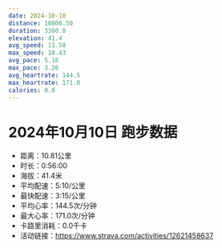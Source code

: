```yaml
---
date: 2024-10-10
distance: 10806.50
duration: 3360.0
elevation: 41.4
avg_speed: 11.58
max_speed: 18.43
avg_pace: 5.18
max_pace: 3.26
avg_heartrate: 144.5
max_heartrate: 171.0
calories: 0.0
---
```


# 2024年10月10日 跑步数据

- 距离：10.81公里
- 时长：0:56:00
- 海拔：41.4米
- 平均配速：5:10/公里
- 最快配速：3:15/公里
- 平均心率：144.5次/分钟
- 最大心率：171.0次/分钟
- 卡路里消耗：0.0千卡
- 活动链接：https://www.strava.com/activities/12621458637
